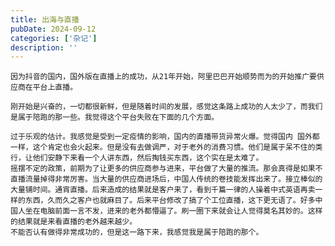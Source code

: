 ```yaml
---
title: 出海与直播
pubDate: 2024-09-12
categories: ['杂记']
description: ''
---
```


    因为抖音的国内，国外版在直播上的成功，从21年开始，阿里巴巴开始顺势而为的开始推广要供应商在平台上直播。

    刚开始是兴奋的，一切都很新鲜，但是随着时间的发展，感觉这条路上成功的人太少了，而我们是属于陪跑的那一些。我觉得这个平台失败在下面的几个方面。
    
    过于乐观的估计。我感觉是受到一定疫情的影响，国内的直播带货异常火爆。觉得国内 国外都一样，这个肯定也会火起来。但是没有去做调严，对于老外的消费习惯。他们是属于呆不住的类行，让他们安静下来看一个人讲东西，然后掏钱买东西，这个实在是太难了。
    摇摆不定的政策，前期为了让更多的供应商参与进来，平台做了大量的推流。那会真得是如果不直播流量掉得非常厉害。当大量的供应商进场后，中国人传统的卷技能发挥出来了。接立棒似的大量铺时间。通宵直播。后来造成的结果就是客户来了，看到千篇一律的人操着中式英语再卖一样的东西，久而久之客户也就麻目了。后来平台修改了搞了个工位直播，这下更无语了。好多中国人坐在电脑前面一言不发，进来的老外都懵逼了。刷一圈下来就会让人觉得莫名其妙的。这样的结果就是来看直播的老外越来越少。
    不能否认有做得非常成功的，但是这一路下来，我感觉我是属于陪跑的那个。


